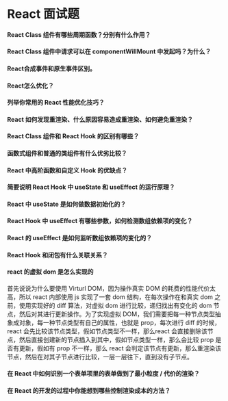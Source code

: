 # React 面试题

#### React Class 组件有哪些周期函数？分别有什么作用？



#### React Class 组件中请求可以在 componentWillMount 中发起吗？为什么？



#### React合成事件和原生事件区别。



#### React怎么优化？



#### 列举你常用的 React 性能优化技巧？



#### React 如何发现重渲染、什么原因容易造成重渲染、如何避免重渲染？



#### React Class 组件和 React Hook 的区别有哪些？



#### 函数式组件和普通的类组件有什么优劣比较？



#### React 中高阶函数和自定义 Hook 的优缺点？



#### 简要说明 React Hook 中 useState 和 useEffect 的运行原理？



#### React 中 useState 是如何做数据初始化的？



#### React Hook 中 useEffect 有哪些参数，如何检测数组依赖项的变化？



#### React 的 useEffect 是如何监听数组依赖项的变化的？



#### React Hook 和闭包有什么关联关系？



#### react 的虚拟 dom 是怎么实现的

首先说说为什么要使用 Virturl DOM，因为操作真实 DOM 的耗费的性能代价太高，所以 react 内部使用 js 实现了一套 dom 结构，在每次操作在和真实 dom 之前，使用实现好的 diff 算法，对虚拟 dom 进行比较，递归找出有变化的 dom 节点，然后对其进行更新操作。为了实现虚拟 DOM，我们需要把每一种节点类型抽象成对象，每一种节点类型有自己的属性，也就是 prop，每次进行 diff 的时候，react 会先比较该节点类型，假如节点类型不一样，那么react 会直接删除该节点，然后直接创建新的节点插入到其中，假如节点类型一样，那么会比较 prop 是否有更新，假如有 prop 不一样，那么 react 会判定该节点有更新，那么重渲染该节点，然后在对其子节点进行比较，一层一层往下，直到没有子节点。



#### 在 React 中如何识别一个表单项里的表单做到了最小粒度 / 代价的渲染？



#### 在 React 的开发的过程中你能想到哪些控制渲染成本的方法？

